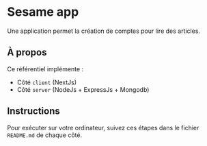 # Sesame app
Une application permet la création de comptes pour lire des articles.
## À propos
 
 Ce référentiel implémente :
 - Côté `client` (NextJs)
 - Côté `server` (NodeJs + ExpressJs + Mongodb)

## Instructions
 
Pour exécuter sur votre ordinateur, suivez ces étapes dans le fichier `README.md` de chaque côté.